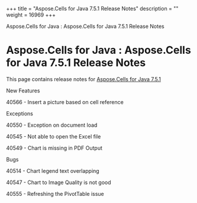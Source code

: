 +++
title = "Aspose.Cells for Java 7.5.1 Release Notes" 
description = "" 
weight = 16969 
+++

Aspose.Cells for Java : Aspose.Cells for Java 7.5.1 Release Notes  

# Aspose.Cells for Java : Aspose.Cells for Java 7.5.1 Release Notes


This page contains release notes for [Aspose.Cells for Java 7.5.1](http://www.aspose.com/downloads/cells/java/new-releases/aspose.cells-for-java-7.5.1/)

New Features

40566 - Insert a picture based on cell reference

Exceptions

40550 - Exception on document load

40545 - Not able to open the Excel file

40549 - Chart is missing in PDF Output

Bugs

40514 - Chart legend text overlapping

40547 - Chart to Image Quality is not good

40555 - Refreshing the PivotTable issue

